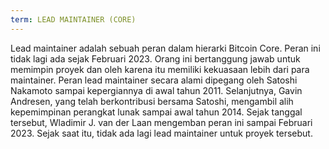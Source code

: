 ```yaml
---
term: LEAD MAINTAINER (CORE)
---
```


Lead maintainer adalah sebuah peran dalam hierarki Bitcoin Core. Peran ini tidak lagi ada sejak Februari 2023. Orang ini bertanggung jawab untuk memimpin proyek dan oleh karena itu memiliki kekuasaan lebih dari para maintainer. Peran lead maintainer secara alami dipegang oleh Satoshi Nakamoto sampai kepergiannya di awal tahun 2011. Selanjutnya, Gavin Andresen, yang telah berkontribusi bersama Satoshi, mengambil alih kepemimpinan perangkat lunak sampai awal tahun 2014. Sejak tanggal tersebut, Wladimir J. van der Laan mengemban peran ini sampai Februari 2023. Sejak saat itu, tidak ada lagi lead maintainer untuk proyek tersebut.